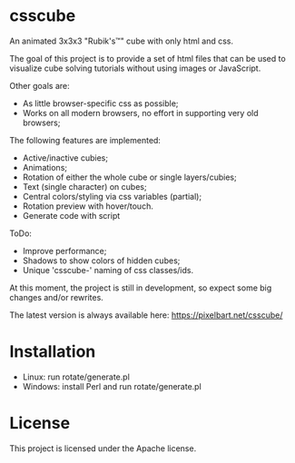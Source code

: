 # csscube
An animated 3x3x3 "Rubik's&trade;" cube with only html and css.

The goal of this project is to provide a set of html files that can be used to visualize cube solving tutorials without using images or JavaScript.

Other goals are:
- As little browser-specific css as possible;
- Works on all modern browsers, no effort in supporting very old browsers;

The following features are implemented:
- Active/inactive cubies;
- Animations;
- Rotation of either the whole cube or single layers/cubies;
- Text (single character) on cubes;
- Central colors/styling via css variables (partial);
- Rotation preview with hover/touch.
- Generate code with script

ToDo:
- Improve performance;
- Shadows to show colors of hidden cubes;
- Unique 'csscube-' naming of css classes/ids.

At this moment, the project is still in development, so expect some big changes and/or rewrites.

The latest version is always available here:
https://pixelbart.net/csscube/

# Installation
- Linux: run rotate/generate.pl
- Windows: install Perl and run rotate/generate.pl

# License
This project is licensed under the Apache license.
